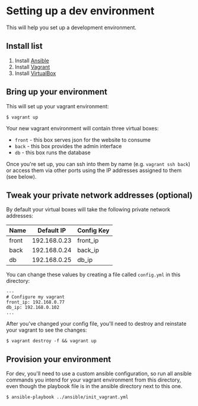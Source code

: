# Setting up a dev environment ##

This will help you set up a development environment.

## Install list ##

1. Install [Ansible](http://docs.ansible.com/ansible/intro_installation.html#getting-ansible)
2. Install [Vagrant](https://www.vagrantup.com/docs/installation/)
3. Install [VirtualBox](https://www.virtualbox.org/wiki/Downloads)

## Bring up your environment ##

This will set up your vagrant environment:

```
$ vagrant up
```

Your new vagrant environment will contain three virtual boxes:

* `front` - this box serves json for the website to consume
* `back` - this box provides the admin interface
* `db` - this box runs the database

Once you're set up, you can ssh into them by name (e.g. `vagrant ssh back`) or access them via other ports using the IP addresses assigned to them (see below).

## Tweak your private network addresses (optional) ##

By default your virtual boxes will take the following private network addresses:

| Name   | Default IP   | Config Key |
| ------ | ------------ | ---------- |
| front  | 192.168.0.23 | front_ip   |
| back   | 192.168.0.24 | back_ip    |
| db     | 192.168.0.25 | db_ip      |

You can change these values by creating a file called `config.yml` in this directory:

```
---
# Configure my vagrant
front_ip: 192.168.0.77
db_ip: 192.168.0.102
...
```

After you've changed your config file, you'll need to destroy and reinstate your vagrant to see the changes:

```
$ vagrant destroy -f && vagrant up
```

## Provision your environment ##

For dev, you'll need to use a custom ansible configuration, so run all ansible commands you intend for your vagrant environment from this directory, even though the playbook file is in the ansible directory next to this one.

```
$ ansible-playbook ../ansible/init_vagrant.yml
```

